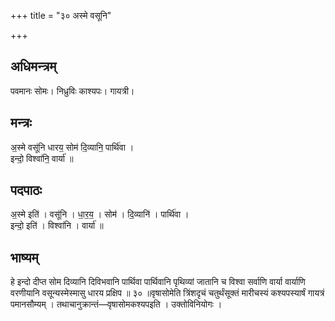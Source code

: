+++
title = "३० अस्मे वसूनि"

+++
## अधिमन्त्रम्
पवमानः सोमः। निध्रुविः काश्यपः। गायत्री।

## मन्त्रः
अ॒स्मे वसू॑नि धारय॒ सोम॑ दि॒व्यानि॒ पार्थि॑वा ।  
इन्दो॒ विश्वा॑नि॒ वार्या॑ ॥

## पदपाठः
अ॒स्मे इति॑ । वसू॑नि । धा॒र॒य॒ । सोम॑ । दि॒व्यानि॑ । पार्थि॑वा ।  
इन्दो॒ इति॑ । विश्वा॑नि । वार्या॑ ॥

## भाष्यम्
हे इन्दो दीप्त सोम दिव्यानि दिविभवानि पार्थिवा पार्थिवानि पृथिव्यां जातानि च विश्वा सर्वाणि वार्या वार्याणि वरणीयानि वसून्यस्मेस्मासु धारय प्रक्षिप ॥ ३० ॥वृषासोमेति त्रिंशदृचं चतुर्थंसूक्तं मारीचस्यं कश्यपस्यार्षं गायत्रं पमानसौम्यम् । तथाचानुक्रान्तं—वृषासोमकश्यपइति । उक्तोविनियोगः ।